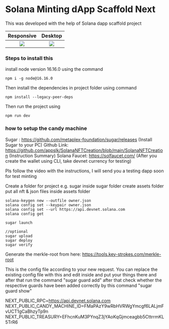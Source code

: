 # Solana Minting dApp Scaffold Next

This was developed with the help of Solana dapp scaffold project

|        Responsive        |          Desktop          |
| :----------------------: | :-----------------------: |
| ![](scaffold-mobile.png) | ![](scaffold-desktop.png) |

### Steps to install this

install node version 16.16.0 using the command

```
npm i -g node@16.16.0
```

Then install the dependencies in project folder using command

```
npm install --legacy-peer-deps
```

Then run the project using

```
npm run dev
```

### how to setup the candy machine

Sugar : https://github.com/metaplex-foundation/sugar/releases (Install Sugar to your PC)
Github Link: https://github.com/appslk/SolanaNFTCreation/blob/main/SolanaNFTCreation (Instruction Summary)
Solana Faucet: https://solfaucet.com/ (After you create the wallet using CLI, take devnet currency for testing)

Pls follow the video with the instructions, I will send you a testing dapp soon for test minting

Create a folder for project e.g. sugar
inside sugar folder create assets folder
put all nft & json files inside assets folder

```
solana-keygen new --outfile owner.json
solana config set --keypair owner.json
solana config set --url https://api.devnet.solana.com
solana config get

sugar launch

//optional
sugar upload
sugar deploy
sugar verify
```

Generate the merkle-root from here: https://tools.key-strokes.com/merkle-root

This is the config file according to your new request. You can replace the existing config file with this and edit inside and put your things there and after that run the command "sugar guard add" after that check whether the respective guards have been added correctly by this command "sugar guard show"

NEXT_PUBLIC_RPC=https://api.devnet.solana.com
NEXT_PUBLIC_CANDY_MACHINE_ID=FMaPAzY9wRbHVRWgYmcgf6LALjmFvUCT1gCaBhzyTp9n
NEXT_PUBLIC_TREASURY=EFhcnKuM3PYnqZ3jYAoKqGjmceagbb5CttrrmKL5TrR6
